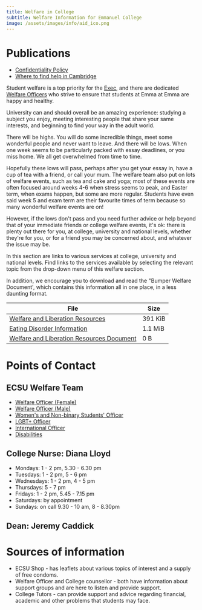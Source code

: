 ```yaml
---
title: Welfare in College
subtitle: Welfare Information for Emmanuel College
image: /assets/images/info/aid_ico.png
---
```

# Publications

* [Confidentiality Policy](https://docs.google.com/document/d/1RYgyNXiyxQ35xMOq1CPx5qQaL0qXWZy9RnuzNpn4OQI/edit)
* [Where to find help in Cambridge](https://drive.google.com/open?id=1OsxXQEyyVVSP7PDmX333_MqBGLdi_7uG)

Student welfare is a top priority for the [Exec](/exec), and there are dedicated [Welfare Officers](/exec/welfarel) who strive to ensure that students at Emma at Emma are happy and healthy.

University can and should overall be an amazing experience: studying a subject you enjoy, meeting interesting people that share your same interests, and beginning to find your way in the adult world.

There will be highs. You will do some incredible things, meet some wonderful people and never want to leave. And there will be lows. When one week seems to be particularly packed with essay deadlines, or you miss home. We all get overwhelmed from time to time.

Hopefully these lows will pass, perhaps after you get your essay in, have a cup of tea with a friend, or call your mum. The welfare team also put on lots of welfare events, such as tea and cake and yoga; most of these events are often focused around weeks 4-6 when stress seems to peak, and Easter term, when exams happen, but some are more regular. Students have even said week 5 and exam term are their favourite times of term because so many wonderful welfare events are on!

However, if the lows don't pass and you need further advice or help beyond that of your immediate friends or college welfare events, it's ok: there is plenty out there for you, at college, university and national levels, whether they're for you, or for a friend you may be concerned about, and whatever the issue may be.

In this section are links to various services at college, university and national levels. Find links to the services available by selecting the relevant topic from the drop-down menu of this welfare section.

In addition, we encourage you to download and read the "Bumper Welfare Document', which contains this information all in one place, in a less daunting format.

| File                                              | Size       |
| ------------------------------------------------- | ---------- |
| [Welfare and Liberation Resources](https://drive.google.com/file/d/1FYHwStEajC-hbaTYKtfxf0CN05ZH37v2/view?usp=sharing) | 391 KiB |
| [Eating Disorder Information](https://drive.google.com/file/d/13MoMsepqxjwCkcp6zhKD0a9Cwq2Iaflk/view?usp=sharing) | 1.1 MiB |
| [Welfare and Liberation Resources Document](https://docs.google.com/document/d/1znaUg2tVfhCcF1wIqDK7GikZJ2s_hE8esp_y4G27nWc/edit?usp=sharing) | 0 B |

# Points of Contact

## ECSU Welfare Team

* [Welfare Officer (Female)](/exec/welfarel)
* [Welfare Officer (Male)](/exec/welfared)
* [Women's and Non-binary Students' Officer](/exec/womens_officer)
* [LGBT+ Officer](/exec/lgbt_officer)
* [International Officer](/exec/international_officer)
* [Disabilities](/exec/disabilities_officer)

## College Nurse: Diana Lloyd

* Mondays: 1 - 2 pm, 5.30 - 6.30 pm
* Tuesdays: 1 - 2 pm, 5 - 6 pm 
* Wednesdays: 1 - 2 pm, 4 - 5 pm
* Thursdays: 5 - 7 pm
* Fridays: 1 - 2 pm, 5.45 - 7.15 pm
* Saturdays: by appointment
* Sundays: on call 9.30 - 10 am, 8 - 8.30pm

## Dean: Jeremy Caddick

# Sources of information

- ECSU Shop - has leaflets about various topics of interest and a supply of free condoms.
- Welfare Officer and College counsellor - both have information about support groups and are here to listen and provide support.
- College Tutors - can provide support and advice regarding financial, academic and other problems that students may face.

